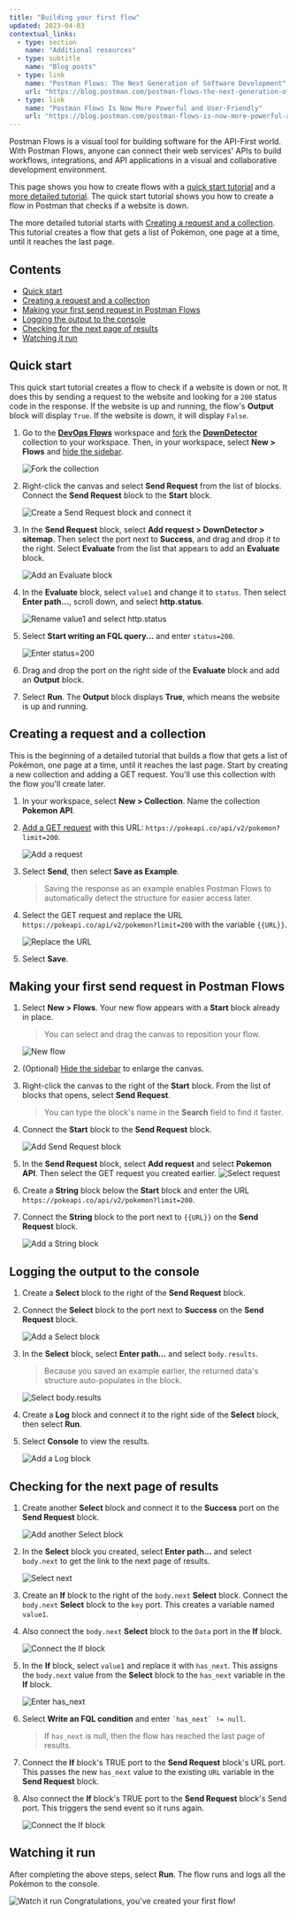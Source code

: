 ```yaml
---
title: "Building your first flow"
updated: 2023-04-03
contextual_links:
  - type: section
    name: "Additional resources"
  - type: subtitle
    name: "Blog posts"
  - type: link
    name: "Postman Flows: The Next Generation of Software Development"
    url: "https://blog.postman.com/postman-flows-the-next-generation-of-software-development/"
  - type: link
    name: "Postman Flows Is Now More Powerful and User-Friendly"
    url: "https://blog.postman.com/postman-flows-is-now-more-powerful-and-user-friendly/"
---
```


Postman Flows is a visual tool for building software for the API-First world. With Postman Flows, anyone can connect their web services' APIs to build workflows, integrations, and API applications in a visual and collaborative development environment.

This page shows you how to create flows with a [quick start tutorial](#quick-start) and a [more detailed tutorial](#creating-a-request-and-a-collection). The quick start tutorial shows you how to create a flow in Postman that checks if a website is down.

The more detailed tutorial starts with [Creating a request and a collection](#creating-a-request-and-a-collection). This tutorial creates a flow that gets a list of Pokémon, one page at a time, until it reaches the last page.

## Contents

<!-- vale Postman.Spelling = NO -->

* [Quick start](#quick-start)
* [Creating a request and a collection](#creating-a-request-and-a-collection)
* [Making your first send request in Postman Flows](#making-your-first-send-request-in-postman-flows)
* [Logging the output to the console](#logging-the-output-to-the-console)
* [Checking for the next page of results](#checking-for-the-next-page-of-results)
* [Watching it run](#watching-it-run)

<!-- vale Postman.Spelling = YES -->

## Quick start

This quick start tutorial creates a flow to check if a website is down or not. It does this by sending a request to the website and looking for a `200` status code in the response. If the website is up and running, the flow's **Output** block will display `True`. If the website is down, it will display `False`.

1. Go to the [**DevOps Flows**](https://www.postman.com/postman/workspace/devops-flows) workspace and [fork](/docs/collaborating-in-postman/using-version-control/forking-entities/) the [**DownDetector**](https://www.postman.com/postman/workspace/devops-flows/collection/23919558-2ea958e4-8647-4b79-859a-47a2c7608b4d?action=share&creator=23919558) collection to your workspace. Then, in your workspace, select **New &gt; Flows** and [hide the sidebar](/docs/getting-started/navigating-postman/#sidebar).

    ![Fork the collection](https://assets.postman.com/postman-docs/v10/flow-tut-fork-collection-1-v10.gif)

1. Right-click the canvas and select **Send Request** from the list of blocks. Connect the **Send Request** block to the **Start** block.

    ![Create a **Send Request** block and connect it](https://assets.postman.com/postman-docs/v10/flow-tut-add-send-v10.gif)

1. In the **Send Request** block, select **Add request &gt; DownDetector &gt; sitemap**. Then select the port next to **Success**, and drag and drop it to the right. Select **Evaluate** from the list that appears to add an **Evaluate** block.

    ![Add an **Evaluate** block](https://assets.postman.com/postman-docs/v10/flow-tut-add-eval-v10.gif)

1. In the **Evaluate** block, select `value1` and change it to `status`. Then select **Enter path...**, scroll down, and select **http.status**.

    ![Rename value1 and select `http.status`](https://assets.postman.com/postman-docs/v10/flow-tut-select-status-v10.gif)

1. Select **Start writing an FQL query...** and enter `status=200`.

    ![Enter `status=200`](https://assets.postman.com/postman-docs/v10/flow-tut-status-200-v10.gif)

1. Drag and drop the port on the right side of the **Evaluate** block and add an **Output** block.

1. Select **Run**. The **Output** block displays **True**, which means the website is up and running.

## Creating a request and a collection

This is the beginning of a detailed tutorial that builds a flow that gets a list of Pokémon, one page at a time, until it reaches the last page. Start by creating a new collection and adding a GET request. You'll use this collection with the flow you'll create later.

1. In your workspace, select **New &gt; Collection**. Name the collection **Pokemon API**.
1. [Add a GET request](/docs/getting-started/sending-the-first-request/) with this URL: `https://pokeapi.co/api/v2/pokemon?limit=200`.

    ![Add a request](https://assets.postman.com/postman-docs/v10/flow-first-request-v10.jpg)

1. Select **Send**, then select **Save as Example**.

    > Saving the response as an example enables Postman Flows to automatically detect the structure for easier access later.

1. Select the GET request and replace the URL `https://pokeapi.co/api/v2/pokemon?limit=200` with the variable `{{URL}}`.

    ![Replace the URL](https://assets.postman.com/postman-docs/v10/flow-replace-the-url-1-v10.jpg)

1. Select **Save**.

## Making your first send request in Postman Flows

1. Select **New &gt; Flows**. Your new flow appears with a **Start** block already in place.

    > You can select and drag the canvas to reposition your flow.

    ![New flow](https://assets.postman.com/postman-docs/v10/flow-start-block-2-v10.jpg)

1. (Optional) [Hide the sidebar](/docs/getting-started/navigating-postman/#sidebar) to enlarge the canvas.

1. Right-click the canvas to the right of the **Start** block. From the list of blocks that opens, select **Send Request**.

    > You can type the block's name in the **Search** field to find it faster.

1. Connect the **Start** block to the **Send Request** block.

    ![Add Send Request block](https://assets.postman.com/postman-docs/v10/flow-add-send-request-1-v10.jpg)

1. In the **Send Request** block, select **Add request** and select **Pokemon API**. Then select the GET request you created earlier.
    ![Select request](https://assets.postman.com/postman-docs/v10/flow-select-request-1-v10.jpg)

1. Create a **String** block below the **Start** block and enter the URL `https://pokeapi.co/api/v2/pokemon?limit=200`.
1. Connect the **String** block to the port next to `{{URL}}` on the **Send Request** block.

    ![Add a String block](https://assets.postman.com/postman-docs/v10/flow-add-string-block-1-v10.jpg)

## Logging the output to the console

1. Create a **Select** block to the right of the **Send Request** block.
1. Connect the **Select** block to the port next to **Success** on the **Send Request** block.

    ![Add a Select block](https://assets.postman.com/postman-docs/v10/flow-add-select-1-v10.jpg)

1. In the **Select** block, select **Enter path...** and select `body.results`.

    > Because you saved an example earlier, the returned data's structure auto-populates in the block.

    ![Select body.results](https://assets.postman.com/postman-docs/v10/flow-body-results-1-v10.jpg)

1. Create a **Log** block and connect it to the right side of the **Select** block, then select **Run**.
1. Select **Console** to view the results.

    ![Add a Log block](https://assets.postman.com/postman-docs/v10/flow-add-log-1-v10.jpg)

## Checking for the next page of results

1. Create another **Select** block and connect it to the **Success** port on the **Send Request** block.

    ![Add another Select block](https://assets.postman.com/postman-docs/v10/flow-add-another-select-1-v10.jpg)

1. In the **Select** block you created, select **Enter path...** and select `body.next` to get the link to the next page of results.

    ![Select `next`](https://assets.postman.com/postman-docs/v10/flow-select-next-v10.jpg)

1. Create an **If** block to the right of the `body.next` **Select** block. Connect the `body.next` **Select** block to the `key` port. This creates a variable named `value1`.

1. Also connect the `body.next` **Select** block to the `Data` port in the **If** block.

    ![Connect the **If** block](https://assets.postman.com/postman-docs/v10/flow-add-if-block-2-v10.jpg)

1. In the **If** block, select `value1` and replace it with `has_next`. This assigns the `body.next` value from the **Select** block to the `has_next` variable in the **If** block.

    ![Enter `has_next`](https://assets.postman.com/postman-docs/v10/flow-enter-has-next-1-v10.jpg)

1. Select **Write an FQL condition** and enter <code class="language-text">&#96;has_next&#96; != null</code>.

    > If `has_next` is null, then the flow has reached the last page of results.

1. Connect the **If** block's TRUE port to the **Send Request** block's URL port. This passes the new `has_next` value to the existing `URL` variable in the **Send Request** block.
1. Also connect the **If** block's TRUE port to the **Send Request** block's Send port. This triggers the send event so it runs again.

    ![Connect the If block](https://assets.postman.com/postman-docs/v10/flow-connect-if-2-v10.jpg)

## Watching it run

<!-- vale Postman.Vocab = NO -->

After completing the above steps, select **Run**. The flow runs and logs all the Pokémon to the console.

<!-- vale Postman.Vocab = YES -->

![Watch it run](https://assets.postman.com/postman-docs/v10/flow-watch-it-run-2-v10.gif)
Congratulations, you've created your first flow!
